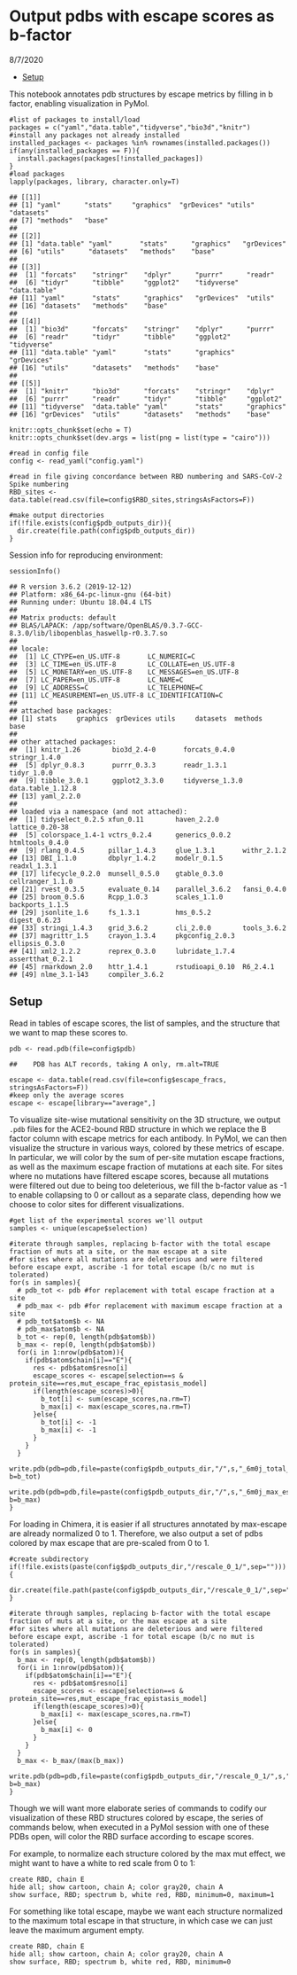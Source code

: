 Output pdbs with escape scores as b-factor
================
8/7/2020

-   [Setup](#setup)

This notebook annotates pdb structures by escape metrics by filling in b
factor, enabling visualization in PyMol.

    #list of packages to install/load
    packages = c("yaml","data.table","tidyverse","bio3d","knitr")
    #install any packages not already installed
    installed_packages <- packages %in% rownames(installed.packages())
    if(any(installed_packages == F)){
      install.packages(packages[!installed_packages])
    }
    #load packages
    lapply(packages, library, character.only=T)

    ## [[1]]
    ## [1] "yaml"      "stats"     "graphics"  "grDevices" "utils"     "datasets" 
    ## [7] "methods"   "base"     
    ## 
    ## [[2]]
    ## [1] "data.table" "yaml"       "stats"      "graphics"   "grDevices" 
    ## [6] "utils"      "datasets"   "methods"    "base"      
    ## 
    ## [[3]]
    ##  [1] "forcats"    "stringr"    "dplyr"      "purrr"      "readr"     
    ##  [6] "tidyr"      "tibble"     "ggplot2"    "tidyverse"  "data.table"
    ## [11] "yaml"       "stats"      "graphics"   "grDevices"  "utils"     
    ## [16] "datasets"   "methods"    "base"      
    ## 
    ## [[4]]
    ##  [1] "bio3d"      "forcats"    "stringr"    "dplyr"      "purrr"     
    ##  [6] "readr"      "tidyr"      "tibble"     "ggplot2"    "tidyverse" 
    ## [11] "data.table" "yaml"       "stats"      "graphics"   "grDevices" 
    ## [16] "utils"      "datasets"   "methods"    "base"      
    ## 
    ## [[5]]
    ##  [1] "knitr"      "bio3d"      "forcats"    "stringr"    "dplyr"     
    ##  [6] "purrr"      "readr"      "tidyr"      "tibble"     "ggplot2"   
    ## [11] "tidyverse"  "data.table" "yaml"       "stats"      "graphics"  
    ## [16] "grDevices"  "utils"      "datasets"   "methods"    "base"

    knitr::opts_chunk$set(echo = T)
    knitr::opts_chunk$set(dev.args = list(png = list(type = "cairo")))

    #read in config file
    config <- read_yaml("config.yaml")

    #read in file giving concordance between RBD numbering and SARS-CoV-2 Spike numbering
    RBD_sites <- data.table(read.csv(file=config$RBD_sites,stringsAsFactors=F))

    #make output directories
    if(!file.exists(config$pdb_outputs_dir)){
      dir.create(file.path(config$pdb_outputs_dir))
    }

Session info for reproducing environment:

    sessionInfo()

    ## R version 3.6.2 (2019-12-12)
    ## Platform: x86_64-pc-linux-gnu (64-bit)
    ## Running under: Ubuntu 18.04.4 LTS
    ## 
    ## Matrix products: default
    ## BLAS/LAPACK: /app/software/OpenBLAS/0.3.7-GCC-8.3.0/lib/libopenblas_haswellp-r0.3.7.so
    ## 
    ## locale:
    ##  [1] LC_CTYPE=en_US.UTF-8       LC_NUMERIC=C              
    ##  [3] LC_TIME=en_US.UTF-8        LC_COLLATE=en_US.UTF-8    
    ##  [5] LC_MONETARY=en_US.UTF-8    LC_MESSAGES=en_US.UTF-8   
    ##  [7] LC_PAPER=en_US.UTF-8       LC_NAME=C                 
    ##  [9] LC_ADDRESS=C               LC_TELEPHONE=C            
    ## [11] LC_MEASUREMENT=en_US.UTF-8 LC_IDENTIFICATION=C       
    ## 
    ## attached base packages:
    ## [1] stats     graphics  grDevices utils     datasets  methods   base     
    ## 
    ## other attached packages:
    ##  [1] knitr_1.26        bio3d_2.4-0       forcats_0.4.0     stringr_1.4.0    
    ##  [5] dplyr_0.8.3       purrr_0.3.3       readr_1.3.1       tidyr_1.0.0      
    ##  [9] tibble_3.0.1      ggplot2_3.3.0     tidyverse_1.3.0   data.table_1.12.8
    ## [13] yaml_2.2.0       
    ## 
    ## loaded via a namespace (and not attached):
    ##  [1] tidyselect_0.2.5 xfun_0.11        haven_2.2.0      lattice_0.20-38 
    ##  [5] colorspace_1.4-1 vctrs_0.2.4      generics_0.0.2   htmltools_0.4.0 
    ##  [9] rlang_0.4.5      pillar_1.4.3     glue_1.3.1       withr_2.1.2     
    ## [13] DBI_1.1.0        dbplyr_1.4.2     modelr_0.1.5     readxl_1.3.1    
    ## [17] lifecycle_0.2.0  munsell_0.5.0    gtable_0.3.0     cellranger_1.1.0
    ## [21] rvest_0.3.5      evaluate_0.14    parallel_3.6.2   fansi_0.4.0     
    ## [25] broom_0.5.6      Rcpp_1.0.3       scales_1.1.0     backports_1.1.5 
    ## [29] jsonlite_1.6     fs_1.3.1         hms_0.5.2        digest_0.6.23   
    ## [33] stringi_1.4.3    grid_3.6.2       cli_2.0.0        tools_3.6.2     
    ## [37] magrittr_1.5     crayon_1.3.4     pkgconfig_2.0.3  ellipsis_0.3.0  
    ## [41] xml2_1.2.2       reprex_0.3.0     lubridate_1.7.4  assertthat_0.2.1
    ## [45] rmarkdown_2.0    httr_1.4.1       rstudioapi_0.10  R6_2.4.1        
    ## [49] nlme_3.1-143     compiler_3.6.2

Setup
-----

Read in tables of escape scores, the list of samples, and the structure
that we want to map these scores to.

    pdb <- read.pdb(file=config$pdb)

    ##    PDB has ALT records, taking A only, rm.alt=TRUE

    escape <- data.table(read.csv(file=config$escape_fracs, stringsAsFactors=F))
    #keep only the average scores
    escape <- escape[library=="average",]

To visualize site-wise mutational sensitivity on the 3D structure, we
output `.pdb` files for the ACE2-bound RBD structure in which we replace
the B factor column with escape metrics for each antibody. In PyMol, we
can then visualize the structure in various ways, colored by these
metrics of escape. In particular, we will color by the sum of per-site
mutation escape fractions, as well as the maximum escape fraction of
mutations at each site. For sites where no mutations have filtered
escape scores, because all mutations were filtered out due to being too
deleterious, we fill the b-factor value as -1 to enable collapsing to 0
or callout as a separate class, depending how we choose to color sites
for different visualizations.

    #get list of the experimental scores we'll output
    samples <- unique(escape$selection)

    #iterate through samples, replacing b-factor with the total escape fraction of muts at a site, or the max escape at a site
    #for sites where all mutations are deleterious and were filtered before escape expt, ascribe -1 for total escape (b/c no mut is tolerated)
    for(s in samples){
      # pdb_tot <- pdb #for replacement with total escape fraction at a site
      # pdb_max <- pdb #for replacement with maximum escape fraction at a site
      # pdb_tot$atom$b <- NA
      # pdb_max$atom$b <- NA
      b_tot <- rep(0, length(pdb$atom$b))
      b_max <- rep(0, length(pdb$atom$b))
      for(i in 1:nrow(pdb$atom)){
        if(pdb$atom$chain[i]=="E"){
          res <- pdb$atom$resno[i]
          escape_scores <- escape[selection==s & protein_site==res,mut_escape_frac_epistasis_model]
          if(length(escape_scores)>0){
            b_tot[i] <- sum(escape_scores,na.rm=T)
            b_max[i] <- max(escape_scores,na.rm=T)
          }else{
            b_tot[i] <- -1
            b_max[i] <- -1
          }
        }
      }
      write.pdb(pdb=pdb,file=paste(config$pdb_outputs_dir,"/",s,"_6m0j_total_escape.pdb",sep=""), b=b_tot)
      write.pdb(pdb=pdb,file=paste(config$pdb_outputs_dir,"/",s,"_6m0j_max_escape.pdb",sep=""), b=b_max)
    }

For loading in Chimera, it is easier if all structures annotated by
max-escape are already normalized 0 to 1. Therefore, we also output a
set of pdbs colored by max escape that are pre-scaled from 0 to 1.

    #create subdirectory
    if(!file.exists(paste(config$pdb_outputs_dir,"/rescale_0_1/",sep=""))){
      dir.create(file.path(paste(config$pdb_outputs_dir,"/rescale_0_1/",sep="")))
    }

    #iterate through samples, replacing b-factor with the total escape fraction of muts at a site, or the max escape at a site
    #for sites where all mutations are deleterious and were filtered before escape expt, ascribe -1 for total escape (b/c no mut is tolerated)
    for(s in samples){
      b_max <- rep(0, length(pdb$atom$b))
      for(i in 1:nrow(pdb$atom)){
        if(pdb$atom$chain[i]=="E"){
          res <- pdb$atom$resno[i]
          escape_scores <- escape[selection==s & protein_site==res,mut_escape_frac_epistasis_model]
          if(length(escape_scores)>0){
            b_max[i] <- max(escape_scores,na.rm=T)
          }else{
            b_max[i] <- 0
          }
        }
      }
      b_max <- b_max/(max(b_max))
      write.pdb(pdb=pdb,file=paste(config$pdb_outputs_dir,"/rescale_0_1/",s,"_6m0j_max_escape.pdb",sep=""), b=b_max)
    }

Though we will want more elaborate series of commands to codify our
visualization of these RBD structures colored by escape, the series of
commands below, when executed in a PyMol session with one of these PDBs
open, will color the RBD surface according to escape scores.

For example, to normalize each structure colored by the max mut effect,
we might want to have a white to red scale from 0 to 1:

    create RBD, chain E
    hide all; show cartoon, chain A; color gray20, chain A
    show surface, RBD; spectrum b, white red, RBD, minimum=0, maximum=1

For something like total escape, maybe we want each structure normalized
to the maximum total escape in that structure, in which case we can just
leave the maximum argument empty.

    create RBD, chain E
    hide all; show cartoon, chain A; color gray20, chain A
    show surface, RBD; spectrum b, white red, RBD, minimum=0

